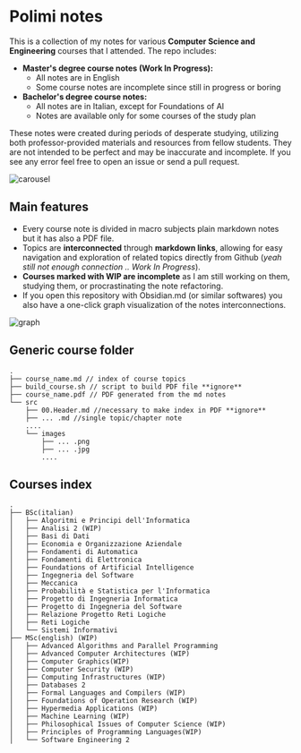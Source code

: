 # Polimi notes 

This is a collection of my notes for various **Computer Science and Engineering** courses that I attended. The repo includes:
- **Master's degree course notes (Work In Progress):**
    - All notes are in English
    - Some course notes are incomplete since still in progress or boring 
- **Bachelor's degree course notes:**
	- All notes are in Italian, except for Foundations of AI
    - Notes are available only for some courses of the study plan

These notes were created during periods of desperate studying, utilizing both professor-provided materials and resources from fellow students. They are not intended to be perfect and may be inaccurate and incomplete. If you see any error feel free to open an issue or send a pull request.


![carousel](https://user-images.githubusercontent.com/72280379/229372373-9c14d105-22c7-4205-a9c3-34a42619d13f.gif)


## Main features 

- Every course note is divided in macro subjects plain markdown notes but it has also a PDF file.
- Topics are **interconnected** through **markdown links**, allowing for easy navigation and exploration of related topics directly from Github (*yeah still not enough connection .. Work In Progress*).
- **Courses marked with WIP are incomplete** as I am still working on them, studying them, or procrastinating the note refactoring.
- If you open this repository with Obsidian.md (or similar softwares) you also have a one-click graph visualization of the notes interconnections.

![graph](https://user-images.githubusercontent.com/72280379/229372400-47b85c58-e2db-479b-a715-1fd869dbcc09.gif)

## Generic course folder 

````
.
├── course_name.md // index of course topics
├── build_course.sh // script to build PDF file **ignore**
├── course_name.pdf // PDF generated from the md notes 
└── src 
    ├── 00.Header.md //necessary to make index in PDF **ignore**
    ├── ... .md //single topic/chapter note
    ....
    └── images 
        ├── ... .png 
        ├── ... .jpg
        ....
````

## Courses index

````
.
├── BSc(italian)
│   ├── Algoritmi e Principi dell'Informatica
│   ├── Analisi 2 (WIP)
│   ├── Basi di Dati
│   ├── Economia e Organizzazione Aziendale
│   ├── Fondamenti di Automatica
│   ├── Fondamenti di Elettronica
│   ├── Foundations of Artificial Intelligence
│   ├── Ingegneria del Software
│   ├── Meccanica
│   ├── Probabilità e Statistica per l'Informatica
│   ├── Progetto di Ingegneria Informatica
│   ├── Progetto di Ingegneria del Software
│   ├── Relazione Progetto Reti Logiche
│   ├── Reti Logiche
│   └── Sistemi Informativi
├── MSc(english) (WIP) 
│   ├── Advanced Algorithms and Parallel Programming
│   ├── Advanced Computer Architectures (WIP)
│   ├── Computer Graphics(WIP)
│   ├── Computer Security (WIP)
│   ├── Computing Infrastructures (WIP)
│   ├── Databases 2
│   ├── Formal Languages and Compilers (WIP)
│   ├── Foundations of Operation Research (WIP)
│   ├── Hypermedia Applications (WIP)
│   ├── Machine Learning (WIP)
│   ├── Philosophical Issues of Computer Science (WIP)
│   ├── Principles of Programming Languages(WIP)
│   └── Software Engineering 2
````
